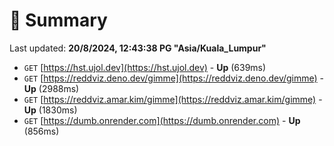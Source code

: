 # 📖 Summary
Last updated: **20/8/2024, 12:43:38 PG "Asia/Kuala_Lumpur"**

- `GET` [https://hst.ujol.dev](https://hst.ujol.dev) - **Up** (639ms)
- `GET` [https://reddviz.deno.dev/gimme](https://reddviz.deno.dev/gimme) - **Up** (2988ms)
- `GET` [https://reddviz.amar.kim/gimme](https://reddviz.amar.kim/gimme) - **Up** (1830ms)
- `GET` [https://dumb.onrender.com](https://dumb.onrender.com) - **Up** (856ms)
